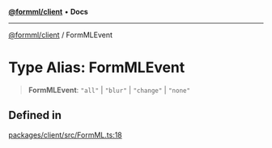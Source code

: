 [**@formml/client**](../README.md) • **Docs**

---

[@formml/client](../globals.md) / FormMLEvent

# Type Alias: FormMLEvent

> **FormMLEvent**: `"all"` \| `"blur"` \| `"change"` \| `"none"`

## Defined in

[packages/client/src/FormML.ts:18](https://github.com/formml/formml/blob/6aacaa756f672e3d18c3bdf35091d08edefd594c/packages/client/src/FormML.ts#L18)
